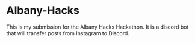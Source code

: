 # Albany-Hacks
This is my submission for the Albany Hacks Hackathon. It is a discord bot that will transfer posts from Instagram to Discord.
